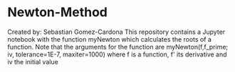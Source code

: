 # Newton-Method
Created by: Sebastian Gomez-Cardona
This repository contains a Jupyter notebook with the function myNewton which calculates the roots of a function.
Note that the arguments for the function are myNewton(f,f_prime; iv, tolerance=1E-7, maxiter=1000) where f is a function, f' its derivative and iv the initial value
